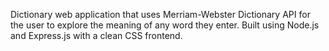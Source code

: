 Dictionary web application that uses Merriam-Webster Dictionary API for the user to explore the meaning of any word they enter. Built using Node.js and Express.js with a clean CSS frontend.
